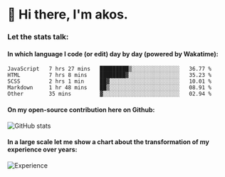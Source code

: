# 👋 Hi there, I'm akos. 


### Let the stats talk:


#### In which language I code (or edit) day by day (powered by Wakatime): 

<!--START_SECTION:waka-->

```text
JavaScript   7 hrs 27 mins   █████████▒░░░░░░░░░░░░░░░   36.77 %
HTML         7 hrs 8 mins    ████████▓░░░░░░░░░░░░░░░░   35.23 %
SCSS         2 hrs 1 min     ██▓░░░░░░░░░░░░░░░░░░░░░░   10.01 %
Markdown     1 hr 48 mins    ██▒░░░░░░░░░░░░░░░░░░░░░░   08.91 %
Other        35 mins         ▓░░░░░░░░░░░░░░░░░░░░░░░░   02.94 %
```

<!--END_SECTION:waka-->

#### On my open-source contribution here on Github:
 
![GitHub stats](https://github-readme-stats.vercel.app/api?username=akosbalasko)

#### In a large scale let me show a chart about the transformation of my experience over years:   

![Experience](https://cr-skills-chart-widget.azurewebsites.net/api/api?username=akosbalasko)
